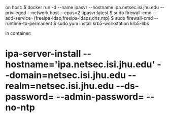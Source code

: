 on host:
$ docker run -d --name ipasvr --hostname ipa.netsec.isi.jhu.edu --privileged --network host --cpus=2 tipasvr:latest
$ sudo firewall-cmd --add-service={freeipa-ldap,freeipa-ldaps,dns,ntp}
$ sudo firewall-cmd --runtime-to-permanent
$ sudo yum install krb5-workstation krb5-libs

in container:
# ipa-server-install --hostname='ipa.netsec.isi.jhu.edu' --domain=netsec.isi.jhu.edu --realm=netsec.isi.jhu.edu --ds-password=<PASSWORD> --admin-password=<PASSWORD> --no-ntp


